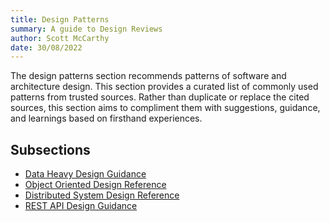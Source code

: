 ```yaml
---
title: Design Patterns
summary: A guide to Design Reviews
author: Scott McCarthy
date: 30/08/2022
---
```


The design patterns section recommends patterns of software and architecture design.
This section provides a curated list of commonly used patterns from trusted sources.
Rather than duplicate or replace the cited sources, this section aims to compliment them with suggestions, guidance, and learnings based on firsthand experiences.

## Subsections

- [Data Heavy Design Guidance](design-patterns/data-heavy-design-guidance.md)
- [Object Oriented Design Reference](design-patterns/object-oriented-design-reference.md)
- [Distributed System Design Reference](design-patterns/distributed-system-design-reference.md)
- [REST API Design Guidance](design-patterns/rest-api-design-guidance.md)

